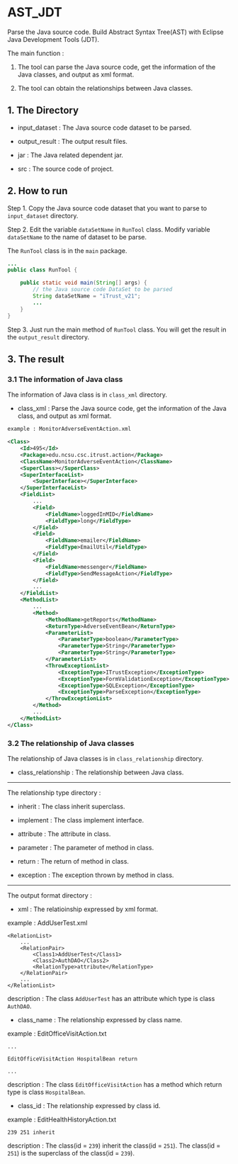 # AST_JDT
Parse the Java source code. Build Abstract Syntax Tree(AST) with Eclipse Java Development Tools (JDT).

The main function : 

1. The tool can parse the Java source code, get the information of the Java classes, and output as xml format.

2. The tool can obtain the relationships between Java classes.

## 1. The Directory

- input_dataset : The Java source code dataset to be parsed.

- output_result : The output result files.

- jar : The Java related dependent jar.

- src : The source code of project.

## 2. How to run

Step 1. Copy the Java source code dataset that you want to parse to `input_dataset` directory.

Step 2. Edit the variable `dataSetName` in `RunTool` class. Modify variable `dataSetName` to the name of dataset to be parse. 

The `RunTool` class is in the `main` package.

``` Java
...
public class RunTool {

    public static void main(String[] args) {
        // the Java source code DataSet to be parsed
        String dataSetName = "iTrust_v21";
        ...
    }
}
```

Step 3. Just run the main method of `RunTool` class. You will get the result in the `output_result` directory.

## 3. The result

### 3.1 The information of Java class

The information of Java class is in `class_xml` directory.

 - class_xml : Parse the Java source code, get the information of the Java class, and output as xml format.

``` xml
example : MonitorAdverseEventAction.xml

<Class>
    <Id>495</Id>
    <Package>edu.ncsu.csc.itrust.action</Package>
    <ClassName>MonitorAdverseEventAction</ClassName>
    <SuperClass></SuperClass>
    <SuperInterfaceList>
        <SuperInterface></SuperInterface>
    </SuperInterfaceList>
    <FieldList>
        ...
        <Field>
            <FieldName>loggedInMID</FieldName>
            <FieldType>long</FieldType>
        </Field>
        <Field>
            <FieldName>emailer</FieldName>
            <FieldType>EmailUtil</FieldType>
        </Field>
        <Field>
            <FieldName>messenger</FieldName>
            <FieldType>SendMessageAction</FieldType>
        </Field>
        ...
    </FieldList>
    <MethodList>
        ...
        <Method>
            <MethodName>getReports</MethodName>
            <ReturnType>AdverseEventBean</ReturnType>
            <ParameterList>
                <ParameterType>boolean</ParameterType>
                <ParameterType>String</ParameterType>
                <ParameterType>String</ParameterType>
            </ParameterList>
            <ThrowExceptionList>
                <ExceptionType>ITrustException</ExceptionType>
                <ExceptionType>FormValidationException</ExceptionType>
                <ExceptionType>SQLException</ExceptionType>
                <ExceptionType>ParseException</ExceptionType>
            </ThrowExceptionList>
        </Method>
        ...
    </MethodList>
</Class>
```

### 3.2 The relationship of Java classes

The relationship of Java classes is in `class_relationship` directory.

- class_relationship : The relationship between Java class.

---

The relationship type directory : 

- inherit : The class inherit superclass.

- implement : The class implement interface.

- attribute : The attribute in class.

- parameter : The parameter of method in class.

- return : The return of method in class.

- exception : The exception thrown by method in class.

---

The output format directory : 

- xml : The relatioinship expressed by xml format.

example : AddUserTest.xml

```
<RelationList>
    ...
    <RelationPair>
        <Class1>AddUserTest</Class1>
        <Class2>AuthDAO</Class2>
        <RelationType>attribute</RelationType>
    </RelationPair>
    ...
</RelationList>
```

description : The class `AddUserTest` has an attribute which type is class `AuthDAO`.

- class_name : The relationship expressed by class name.

example : EditOfficeVisitAction.txt

```
...

EditOfficeVisitAction HospitalBean return

...
```

description : The class `EditOfficeVisitAction` has a method which return type is class `HospitalBean`.

- class_id : The relationship expressed by class id.

example : EditHealthHistoryAction.txt

```
239 251 inherit
```

description : The class(id = `239`) inherit the class(id = `251`). The class(id = `251`) is the superclass of the class(id = `239`).

